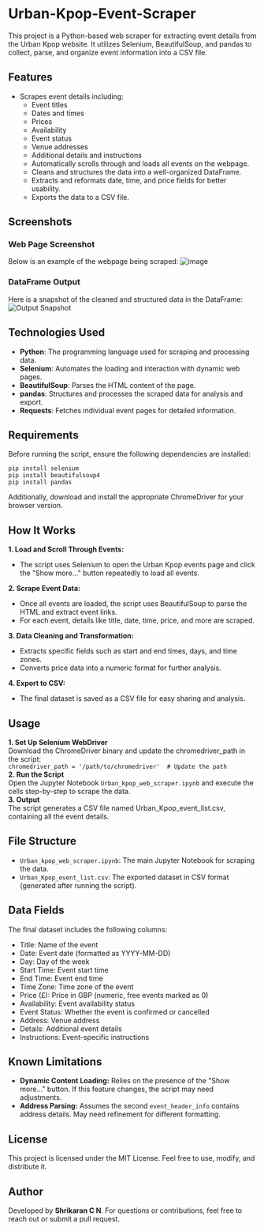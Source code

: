# Urban-Kpop-Event-Scraper
This project is a Python-based web scraper for extracting event details from the Urban Kpop website. It utilizes Selenium, BeautifulSoup, and pandas to collect, parse, and organize event information into a CSV file.

## Features
* Scrapes event details including:
  * Event titles
  * Dates and times
  * Prices
  * Availability
  * Event status
  * Venue addresses
  * Additional details and instructions
  * Automatically scrolls through and loads all events on the webpage.
  * Cleans and structures the data into a well-organized DataFrame.
  * Extracts and reformats date, time, and price fields for better usability.
  * Exports the data to a CSV file.

## Screenshots
### Web Page Screenshot
Below is an example of the webpage being scraped:
![image](https://github.com/user-attachments/assets/fa5ec4fe-e7c8-4783-9d1a-090ca154ceeb)
### DataFrame Output
Here is a snapshot of the cleaned and structured data in the DataFrame:
![Output Snapshot](https://github.com/user-attachments/assets/607ce9ba-01a7-4925-a00d-f53160496cd4)
   
## Technologies Used
* **Python**: The programming language used for scraping and processing data.
* **Selenium**: Automates the loading and interaction with dynamic web pages.
* **BeautifulSoup**: Parses the HTML content of the page.
* **pandas**: Structures and processes the scraped data for analysis and export.
* **Requests**: Fetches individual event pages for detailed information.

## Requirements
Before running the script, ensure the following dependencies are installed:
```
pip install selenium
pip install beautifulsoup4
pip install pandas
```
Additionally, download and install the appropriate ChromeDriver for your browser version.

## How It Works
**1. Load and Scroll Through Events:**  
* The script uses Selenium to open the Urban Kpop events page and click the "Show more..." button repeatedly to load all events.

**2. Scrape Event Data:**  
* Once all events are loaded, the script uses BeautifulSoup to parse the HTML and extract event links.  
* For each event, details like title, date, time, price, and more are scraped.

**3. Data Cleaning and Transformation:**  
* Extracts specific fields such as start and end times, days, and time zones.  
* Converts price data into a numeric format for further analysis.

**4. Export to CSV:**  
* The final dataset is saved as a CSV file for easy sharing and analysis.

## Usage
**1. Set Up Selenium WebDriver**  
Download the ChromeDriver binary and update the chromedriver_path in the script:  
`chromedriver_path = '/path/to/chromedriver'  # Update the path`  
**2. Run the Script**  
Open the Jupyter Notebook `Urban_kpop_web_scraper.ipynb` and execute the cells step-by-step to scrape the data.  
**3. Output**  
The script generates a CSV file named Urban_Kpop_event_list.csv, containing all the event details.

## File Structure
* `Urban_kpop_web_scraper.ipynb`: The main Jupyter Notebook for scraping the data.
* `Urban_Kpop_event_list.csv`: The exported dataset in CSV format (generated after running the script).

## Data Fields
The final dataset includes the following columns:
* Title:	Name of the event
* Date:	Event date (formatted as YYYY-MM-DD)
* Day:	Day of the week
* Start Time:	Event start time
* End Time:	Event end time
* Time Zone:	Time zone of the event
* Price (£):	Price in GBP (numeric, free events marked as 0)
* Availability: Event availability status
* Event Status: Whether the event is confirmed or cancelled
* Address:	Venue address
* Details:	Additional event details
* Instructions:	Event-specific instructions
  
## Known Limitations
* **Dynamic Content Loading:** Relies on the presence of the "Show more..." button. If this feature changes, the script may need adjustments.
* **Address Parsing:** Assumes the second `event_header_info` contains address details. May need refinement for different formatting.

## License
This project is licensed under the MIT License. Feel free to use, modify, and distribute it.

## Author
Developed by **Shrikaran C N**. For questions or contributions, feel free to reach out or submit a pull request.
